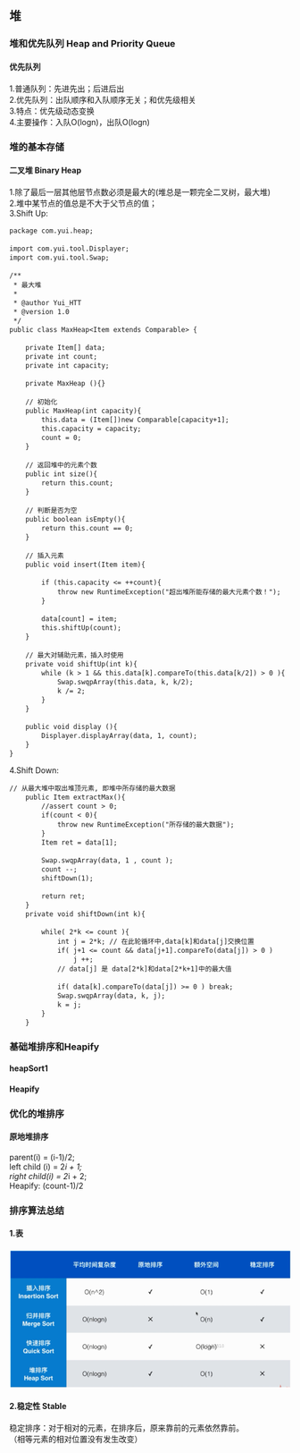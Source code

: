 ## 堆
### 堆和优先队列 Heap and Priority Queue
#### 优先队列
1.普通队列：先进先出；后进后出  
2.优先队列：出队顺序和入队顺序无关；和优先级相关  
3.特点：优先级动态变换  
4.主要操作：入队O(logn)，出队O(logn)  

### 堆的基本存储  
#### 二叉堆 Binary Heap  
1.除了最后一层其他层节点数必须是最大的(堆总是一颗完全二叉树，最大堆)  
2.堆中某节点的值总是不大于父节点的值；  
3.Shift Up:  
```
package com.yui.heap;

import com.yui.tool.Displayer;
import com.yui.tool.Swap;

/**
 * 最大堆
 *
 * @author Yui_HTT
 * @version 1.0
 */
public class MaxHeap<Item extends Comparable> {

    private Item[] data;
    private int count;
    private int capacity;

    private MaxHeap (){}

    // 初始化
    public MaxHeap(int capacity){
        this.data = (Item[])new Comparable[capacity+1];
        this.capacity = capacity;
        count = 0;
    }

    // 返回堆中的元素个数
    public int size(){
        return this.count;
    }

    // 判断是否为空
    public boolean isEmpty(){
        return this.count == 0;
    }

    // 插入元素
    public void insert(Item item){

        if (this.capacity <= ++count){
            throw new RuntimeException("超出堆所能存储的最大元素个数！");
        }

        data[count] = item;
        this.shiftUp(count);
    }

    // 最大对辅助元素，插入时使用
    private void shiftUp(int k){
        while (k > 1 && this.data[k].compareTo(this.data[k/2]) > 0 ){
            Swap.swqpArray(this.data, k, k/2);
            k /= 2;
        }
    }

    public void display (){
        Displayer.displayArray(data, 1, count);
    }
}

```


4.Shift Down:  
```
// 从最大堆中取出堆顶元素, 即堆中所存储的最大数据
    public Item extractMax(){
        //assert count > 0;
        if(count < 0){
            throw new RuntimeException("所存储的最大数据");
        }
        Item ret = data[1];

        Swap.swqpArray(data, 1 , count );
        count --;
        shiftDown(1);

        return ret;
    }
	private void shiftDown(int k){

        while( 2*k <= count ){
            int j = 2*k; // 在此轮循环中,data[k]和data[j]交换位置
            if( j+1 <= count && data[j+1].compareTo(data[j]) > 0 )
                j ++;
            // data[j] 是 data[2*k]和data[2*k+1]中的最大值

            if( data[k].compareTo(data[j]) >= 0 ) break;
            Swap.swqpArray(data, k, j);
            k = j;
        }
    }
```

### 基础堆排序和Heapify
#### heapSort1

#### Heapify



### 优化的堆排序
#### 原地堆排序
parent(i) = (i-1)/2;  
left child (i) = 2*i + 1;  
right child(i) = 2*i + 2;  
Heapify: (count-1)/2  

### 排序算法总结  
#### 1.表
![](https://raw.githubusercontent.com/XuZhuohao/picture/master/Algorithm/程序猿的内功修炼，学好算法与数据结构/Sort.png)

#### 2.稳定性 Stable
稳定排序：对于相对的元素，在排序后，原来靠前的元素依然靠前。  
（相等元素的相对位置没有发生改变）




